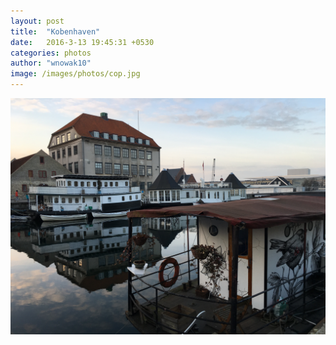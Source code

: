 ```yaml
---
layout: post
title:  "Kobenhaven"
date:   2016-3-13 19:45:31 +0530
categories: photos
author: "wnowak10"
image: /images/photos/cop.jpg
---
```




<a>
	<img src="/images/photos/cop.jpg" alt="Cop" style="width: 960; height: 720"/>
</a>